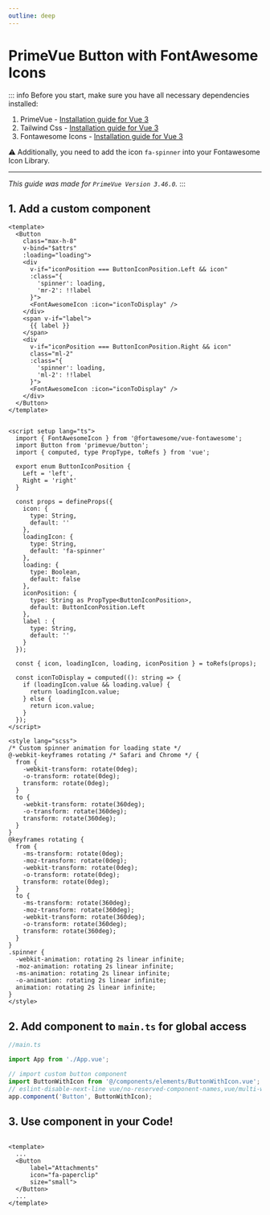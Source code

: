 ```yaml
---
outline: deep
---
```


# PrimeVue Button with FontAwesome Icons

::: info
 Before you start, make sure you have all necessary dependencies
 installed:
1. PrimeVue - [Installation guide for Vue 3]('/vue-with-typescript/add-primevue')
2. Tailwind Css - [Installation guide for Vue 3]('/vue-with-typescript/add-tailwind-css')
3. Fontawesome Icons - [Installation guide for Vue 3]('/vue-with-typescript/add-fontawesome-icon-to-vue')
 
 :warning: Additionally, you need to add the icon `fa-spinner` into your Fontawesome Icon Library.
 
 ---
 *This guide was made for `PrimeVue Version 3.46.0`.*
:::
## 1. Add a custom component

```vue
<template>
  <Button
    class="max-h-8"
    v-bind="$attrs"
    :loading="loading">
    <div
      v-if="iconPosition === ButtonIconPosition.Left && icon"
      :class="{
        'spinner': loading,
        'mr-2': !!label
      }">
      <FontAwesomeIcon :icon="iconToDisplay" />
    </div>
    <span v-if="label">
      {{ label }}
    </span>
    <div
      v-if="iconPosition === ButtonIconPosition.Right && icon"
      class="ml-2"
      :class="{
        'spinner': loading,
        'ml-2': !!label
      }">
      <FontAwesomeIcon :icon="iconToDisplay" />
    </div>
  </Button>
</template>


<script setup lang="ts">
  import { FontAwesomeIcon } from '@fortawesome/vue-fontawesome';
  import Button from 'primevue/button';
  import { computed, type PropType, toRefs } from 'vue';

  export enum ButtonIconPosition {
    Left = 'left',
    Right = 'right'
  }

  const props = defineProps({
    icon: {
      type: String,
      default: ''
    },
    loadingIcon: {
      type: String,
      default: 'fa-spinner'
    },
    loading: {
      type: Boolean,
      default: false
    },
    iconPosition: {
      type: String as PropType<ButtonIconPosition>,
      default: ButtonIconPosition.Left
    },
    label : {
      type: String,
      default: ''
    }
  });

  const { icon, loadingIcon, loading, iconPosition } = toRefs(props);

  const iconToDisplay = computed((): string => {
    if (loadingIcon.value && loading.value) {
      return loadingIcon.value;
    } else {
      return icon.value;
    }
  });
</script>

<style lang="scss">
/* Custom spinner animation for loading state */
@-webkit-keyframes rotating /* Safari and Chrome */ {
  from {
    -webkit-transform: rotate(0deg);
    -o-transform: rotate(0deg);
    transform: rotate(0deg);
  }
  to {
    -webkit-transform: rotate(360deg);
    -o-transform: rotate(360deg);
    transform: rotate(360deg);
  }
}
@keyframes rotating {
  from {
    -ms-transform: rotate(0deg);
    -moz-transform: rotate(0deg);
    -webkit-transform: rotate(0deg);
    -o-transform: rotate(0deg);
    transform: rotate(0deg);
  }
  to {
    -ms-transform: rotate(360deg);
    -moz-transform: rotate(360deg);
    -webkit-transform: rotate(360deg);
    -o-transform: rotate(360deg);
    transform: rotate(360deg);
  }
}
.spinner {
  -webkit-animation: rotating 2s linear infinite;
  -moz-animation: rotating 2s linear infinite;
  -ms-animation: rotating 2s linear infinite;
  -o-animation: rotating 2s linear infinite;
  animation: rotating 2s linear infinite;
}
</style>
```

## 2. Add component to `main.ts` for global access

```typescript
//main.ts

import App from './App.vue';

// import custom button component
import ButtonWithIcon from '@/components/elements/ButtonWithIcon.vue';
// eslint-disable-next-line vue/no-reserved-component-names,vue/multi-word-component-names
app.component('Button', ButtonWithIcon);
```

## 3. Use component in your Code!

```vue

<template>
  ...
  <Button
      label="Attachments"
      icon="fa-paperclip"
      size="small">
  </Button>
  ...
</template>

```
